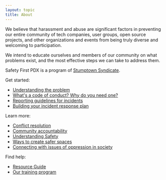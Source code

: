 ```yaml
---
layout: topic
title: About
---
```


We believe that harassment and abuse are significant factors in preventing our entire community of tech companies, user groups, open source projects, and other organizations and events from being truly diverse and welcoming to participation.

We intend to educate ourselves and members of our community on what problems exist, and the most effective steps we can take to address them.

Safety First PDX is a program of [Stumptown Syndicate](https://stumptownsydicate.org).

Get started:
* [Understanding the problem](/training/code_of_conduct/problem.html)
* [What's a code of conduct? Why do you need one?](/training/code_of_conduct/code_of_conduct.html)
* [Reporting guidelines for incidents](/training/code_of_conduct/reporting.html)
* [Building your incident response plan](/training/code_of_conduct/incident_response.html)

Learn more:
* [Conflict resolution](/training/code_of_conduct/conflict_resolution.html)
* [Community accountability](/training/code_of_conduct/accountability.html)
* [Understanding Safety](/training/code_of_conduct/safety.html)
* [Ways to create safer spaces](/training/code_of_conduct/safer_spaces.html)
* [Connecting with issues of oppression in society](/resources/society.html)

Find help:
* [Resource Guide](/resources/index.html)
* [Our training program](/training/code_of_conduct)